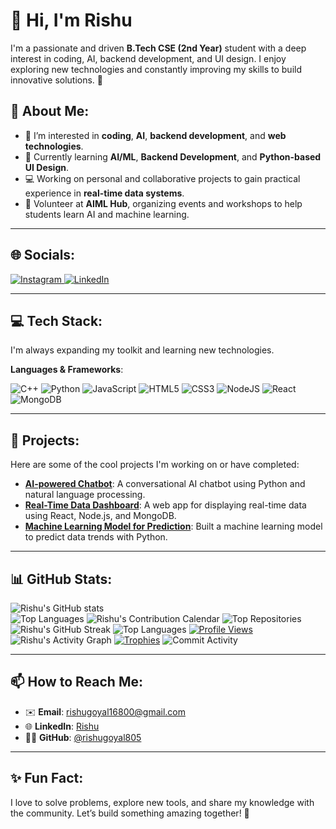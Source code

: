 # 👋 Hi, I'm Rishu

I'm a passionate and driven **B.Tech CSE (2nd Year)** student with a deep interest in coding, AI, backend development, and UI design. I enjoy exploring new technologies and constantly improving my skills to build innovative solutions. 🚀

## 💫 About Me:
- 👀 I’m interested in **coding**, **AI**, **backend development**, and **web technologies**.
- 🌱 Currently learning **AI/ML**, **Backend Development**, and **Python-based UI Design**.
- 💻 Working on personal and collaborative projects to gain practical experience in **real-time data systems**.
- 👥 Volunteer at **AIML Hub**, organizing events and workshops to help students learn AI and machine learning.

---

## 🌐 Socials:
<div>
  <a href="https://www.instagram.com/rishu_goyal_official?igsh=dHp2encxeW4wZ2Iz">
    <img src="https://img.shields.io/badge/Instagram-%23E4405F.svg?logo=Instagram&logoColor=white" alt="Instagram" />
  </a>
  <a href="https://www.linkedin.com/in/rishu0405">
    <img src="https://img.shields.io/badge/LinkedIn-%230077B5.svg?logo=linkedin&logoColor=white" alt="LinkedIn" />
  </a>
</div>

---

## 💻 Tech Stack:
I'm always expanding my toolkit and learning new technologies.

**Languages & Frameworks**:  
<div>
  <img src="https://img.shields.io/badge/c++-%2300599C.svg?style=for-the-badge&logo=c%2B%2B&logoColor=white" alt="C++" />
  <img src="https://img.shields.io/badge/python-%2314354C.svg?style=for-the-badge&logo=python&logoColor=white" alt="Python" />
  <img src="https://img.shields.io/badge/javascript-%23323330.svg?style=for-the-badge&logo=javascript&logoColor=%23F7DF1E" alt="JavaScript" />
  <img src="https://img.shields.io/badge/html5-%23E34F26.svg?style=for-the-badge&logo=html5&logoColor=white" alt="HTML5" />
  <img src="https://img.shields.io/badge/css3-%231572B6.svg?style=for-the-badge&logo=css3&logoColor=white" alt="CSS3" />
  <img src="https://img.shields.io/badge/node.js-6DA55F?style=for-the-badge&logo=node.js&logoColor=white" alt="NodeJS" />
  <img src="https://img.shields.io/badge/react-%2320232a.svg?style=for-the-badge&logo=react&logoColor=%2361DAFB" alt="React" />
  <img src="https://img.shields.io/badge/MongoDB-%234ea94b.svg?style=for-the-badge&logo=mongodb&logoColor=white" alt="MongoDB" />
</div>


---

## 📂 Projects:
Here are some of the cool projects I'm working on or have completed:

- **[AI-powered Chatbot](#)**: A conversational AI chatbot using Python and natural language processing.
- **[Real-Time Data Dashboard](#)**: A web app for displaying real-time data using React, Node.js, and MongoDB.
- **[Machine Learning Model for Prediction](#)**: Built a machine learning model to predict data trends with Python.

---

## 📊 GitHub Stats:
![Rishu's GitHub stats](https://github-readme-stats.vercel.app/api?username=rishugoyal805&theme=radical&hide_border=false&include_all_commits=true&count_private=true)  
![Top Languages](https://github-readme-stats.vercel.app/api/top-langs/?username=rishugoyal805&layout=compact&theme=radical&hide_border=false)
![Rishu's Contribution Calendar](https://github-readme-activity-graph.cyclic.app/graph?username=rishugoyal805&theme=github)
![Top Repositories](https://github-readme-stats.vercel.app/api/top-repo-stats/?username=rishugoyal805&theme=radical&hide_border=true)
![Rishu's GitHub Streak](https://github-readme-streak-stats.herokuapp.com/?user=rishugoyal805&theme=radical)
![Top Languages](https://github-readme-stats.vercel.app/api/top-langs/?username=rishugoyal805&layout=compact&theme=radical&hide_border=true)
[![Profile Views](https://komarev.com/ghpvc/?username=rishugoyal805&label=Profile%20Views&color=blue&style=flat)](https://github.com/rishugoyal805)
![Rishu's Activity Graph](https://github-readme-activity-graph.cyclic.app/graph?username=rishugoyal805&theme=github)
[![Trophies](https://github-profile-trophy.vercel.app/?username=rishugoyal805&theme=radical&row=1&column=3&margin-w=15&margin-h=15)](https://github.com/rishugoyal805)
![Commit Activity](https://github-readme-stats.vercel.app/api?username=rishugoyal805&show_icons=true&hide_border=true&count_private=true&theme=radical)


---

## 📫 How to Reach Me:
- ✉️ **Email**: rishugoyal16800@gmail.com
- 🌐 **LinkedIn**: [Rishu](https://www.linkedin.com/in/rishu0405)
- 🧑‍💻 **GitHub**: [@rishugoyal805](https://github.com/rishugoyal805)

---

## ✨ Fun Fact: 
I love to solve problems, explore new tools, and share my knowledge with the community. Let’s build something amazing together! 🚀
